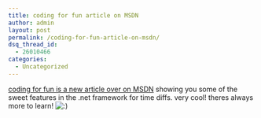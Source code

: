 ```yaml
---
title: coding for fun article on MSDN
author: admin
layout: post
permalink: /coding-for-fun-article-on-msdn/
dsq_thread_id:
  - 26010466
categories:
  - Uncategorized
---
```

[coding for fun is a new article over on MSDN][1] showing you some of the sweet features in the .net framework for time diffs. very cool! theres always more to learn! <img src="http://blog.lotas-smartman.net/wp-includes/images/smilies/icon_smile.gif" alt=":)" class="wp-smiley" />

 [1]: http://msdn.microsoft.com/vbasic/using/columns/code4fun/default.aspx?pull=/library/en-us/dncodefun/html/code4fun07012004.asp
